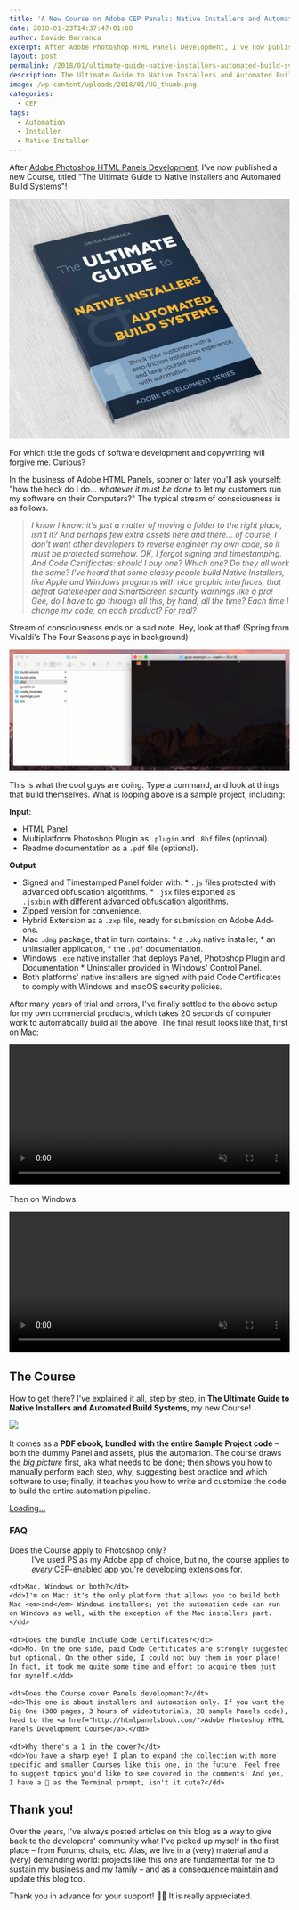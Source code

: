 ```yaml
---
title: 'A New Course on Adobe CEP Panels: Native Installers and Automation!'
date: 2018-01-23T14:37:47+01:00
author: Davide Barranca
excerpt: After Adobe Photoshop HTML Panels Development, I've now published a new Course, titled "The Ultimate Guide to Native Installers and Automated Build Systems"
layout: post
permalink: /2018/01/ultimate-guide-native-installers-automated-build-system/
description: The Ultimate Guide to Native Installers and Automated Build Systems, my new course on Adobe CEP Panels Development, is available for sale
image: /wp-content/uploads/2018/01/UG_thumb.png
categories:
  - CEP
tags:
  - Automation
  - Installer
  - Native Installer
---
```



After [Adobe Photoshop HTML Panels Development](http://htmlpanelsbook.com/), I've now published a new Course, titled "The Ultimate Guide to Native Installers and Automated Build Systems"!

![](/wp-content/uploads/2018/01/Book_Cover_Blog.jpg)

For which title the gods of software development and copywriting will forgive me. Curious?

In the business of Adobe HTML Panels, sooner or later you'll ask yourself: "how the heck do I do... _whatever it must be done_ to let my customers run my software on their Computers?" The typical stream of consciousness is as follows.

> _I know I know: it's just a matter of moving a folder to the right place, isn't it? And perhaps few extra assets here and there... of course, I don't want other developers to reverse engineer my own code, so it must be protected somehow. OK, I forgot signing and timestamping. And Code Certificates: should I buy one? Which one? Do they all work the same? I've heard that some classy people build Native Installers, like Apple and Windows programs with nice graphic interfaces, that defeat Gatekeeper and SmartScreen security warnings like a pro! Gee, do I have to go through all this, by hand, all the time? Each time I change my code, on each product? For real?_

Stream of consciousness ends on a sad note. Hey, look at that! (Spring from Vivaldi's The Four Seasons plays in background)

![](/wp-content/uploads/2018/01/UG.gif)

This is what the cool guys are doing. Type a command, and look at things that build themselves. What is looping above is a sample project, including:

**Input**:
  *   HTML Panel
  *   Multiplatform Photoshop Plugin as `.plugin` and `.8bf` files (optional).
  *   Readme documentation as a `.pdf` file (optional).

**Output**
  *   Signed and Timestamped Panel folder with:
    *   `.js` files protected with advanced obfuscation algorithms.
    *   `.jsx` files exported as `.jsxbin` with different advanced obfuscation algorithms.
  *   Zipped version for convenience.
  *   Hybrid Extension as a `.zxp` file, ready for submission on Adobe Add-ons.
  *   Mac `.dmg` package, that in turn contains:
    *   a `.pkg` native installer,
    *   an uninstaller application,
    *   the `.pdf` documentation.
  *   Windows `.exe` native installer that deploys Panel, Photoshop Plugin and Documentation
    *   Uninstaller provided in Windows' Control Panel.
  *   Both platforms' native installers are signed with paid Code Certificates to comply with Windows and macOS security policies.

After many years of trial and errors, I've finally settled to the above setup for my own commercial products, which takes 20 seconds of computer work to automatically build all the above. The final result looks like that, first on Mac:

<video width="100%" autoplay loop muted >
    <source src="/wp-content/uploads/2018/01/UGMac.mp4" type="video/mp4"  >
</video>

Then on Windows:

<video width="100%" autoplay loop muted >
    <source src="/wp-content/uploads/2018/01/Windows.mp4" type="video/mp4"  >
</video>

## The Course

How to get there? I've explained it all, step by step, in **The Ultimate Guide to Native Installers and Automated Build Systems**, my new Course!

![](/wp-content/uploads/2018/01/shot.jpg)

It comes as a **PDF ebook, bundled with the entire Sample Project code** – both the dummy Panel and assets, plus the automation. The course draws the _big picture_ first, aka what needs to be done; then shows you how to manually perform each step, why, suggesting best practice and which software to use; finally, it teaches you how to write and customize the code to build the entire automation pipeline.

<script src="https://gumroad.com/js/gumroad-embed.js"></script>
<div class="gumroad-product-embed" data-gumroad-product-id="swCoT"><a href="https://gumroad.com/l/swCoT">Loading...</a></div>

### FAQ

<dl>
    <dt>Does the Course apply to Photoshop only?</dt>
    <dd>I've used PS as my Adobe app of choice, but no, the course applies to <em>every</em> CEP-enabled app you're developing extensions for.</dd>

    <dt>Mac, Windows or both?</dt>
    <dd>I'm on Mac: it's the only platform that allows you to build both Mac <em>and</em> Windows installers; yet the automation code can run on Windows as well, with the exception of the Mac installers part.</dd>

    <dt>Does the bundle include Code Certificates?</dt>
    <dd>No. On the one side, paid Code Certificates are strongly suggested but optional. On the other side, I could not buy them in your place! In fact, it took me quite some time and effort to acquire them just for myself.</dd>

    <dt>Does the Course cover Panels development?</dt>
    <dd>This one is about installers and automation only. If you want the Big One (300 pages, 3 hours of videotutorials, 28 sample Panels code), head to the <a href="http://htmlpanelsbook.com/">Adobe Photoshop HTML Panels Development Course</a>.</dd>

    <dt>Why there's a 1 in the cover?</dt>
    <dd>You have a sharp eye! I plan to expand the collection with more specific and smaller Courses like this one, in the future. Feel free to suggest topics you'd like to see covered in the comments! And yes, I have a 🦊 as the Terminal prompt, isn't it cute?</dd>
</dl>

## Thank you!

Over the years, I've always posted articles on this blog as a way to give back to the developers' community what I've picked up myself in the first place – from Forums, chats, etc. Alas, we live in a (very) material and a (very) demanding world: projects like this one are fundamental for me to sustain my business and my family – and as a consequence maintain and update this blog too.

Thank you in advance for your support! 🙏🏻 It is really appreciated.
